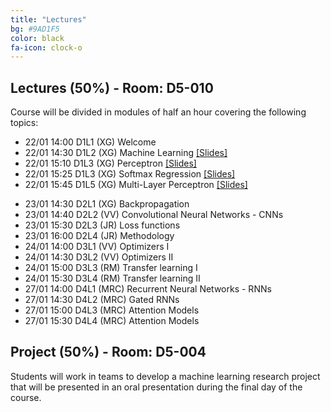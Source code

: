 ```yaml
---
title: "Lectures"
bg: #9AD1F5
color: black
fa-icon: clock-o
---
```


## Lectures (50%) - Room: D5-010 

Course will be divided in modules of half an hour covering the following topics:

* 22/01 14:00 D1L1 (XG) Welcome  
* 22/01 14:30 D1L2 (XG) Machine Learning [[Slides]][idl-2020-d1l2-slides]
* 22/01 15:10 D1L3 (XG) Perceptron [[Slides]][idl-2020-d1l3-slides]
* 22/01 15:25 D1L3 (XG) Softmax Regression [[Slides]][idl-2020-d1l4-slides]
* 22/01 15:45 D1L5 (XG) Multi-Layer Perceptron [[Slides]][idl-2020-d1l5-slides]

[idl-2020-d1l2-slides]: https://github.com/telecombcn-dl/idl-2020/blob/gh-pages/slides/idl_2020_02_ml.pdf
[idl-2020-d1l3-slides]: https://github.com/telecombcn-dl/idl-2020/blob/gh-pages/slides/idl_2020_03_perceptron.pdf
[idl-2020-d1l4-slides]: https://github.com/telecombcn-dl/idl-2020/blob/gh-pages/slides/idl_2020_04_softmax.pdf
[idl-2020-d1l5-slides]: https://github.com/telecombcn-dl/idl-2020/blob/gh-pages/slides/idl_2020_05_mlp.pdf

* 23/01 14:30 D2L1 (XG) Backpropagation 
* 23/01 14:40 D2L2 (VV) Convolutional Neural Networks - CNNs 
* 23/01 15:30 D2L3 (JR) Loss functions 
* 23/01 16:00 D2L4 (JR) Methodology 
* 24/01 14:00 D3L1 (VV) Optimizers I 
* 24/01 14:30 D3L2 (VV) Optimizers II
* 24/01 15:00 D3L3 (RM) Transfer learning I
* 24/01 15:30 D3L4 (RM) Transfer learning II
* 27/01 14:00 D4L1 (MRC) Recurrent Neural Networks - RNNs
* 27/01 14:30 D4L2 (MRC) Gated RNNs
* 27/01 15:00 D4L3 (MRC) Attention Models 
* 27/01 15:30 D4L4 (MRC) Attention Models 



## Project (50%) - Room: D5-004

Students will work in teams to develop a machine learning research project that will be presented in an oral presentation during the final day of the course. 
